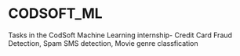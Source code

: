 # CODSOFT_ML
Tasks in the CodSoft Machine Learning internship- Credit Card Fraud Detection, Spam SMS detection, Movie genre classfication
